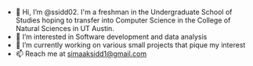 - 👋 Hi, I’m @ssidd02. I'm a freshman in the Undergraduate School of Studies hoping to transfer into Computer Science in the College of Natural Sciences in UT Austin. 
- 👀 I’m interested in Software development and data analysis
- 🌱 I’m currently working on various small projects that pique my interest
- 📫 Reach me at simaaksidd1@gmail.com

<!---
ssidd02/ssidd02 is a ✨ special ✨ repository because its `README.md` (this file) appears on your GitHub profile.
You can click the Preview link to take a look at your changes.
--->
